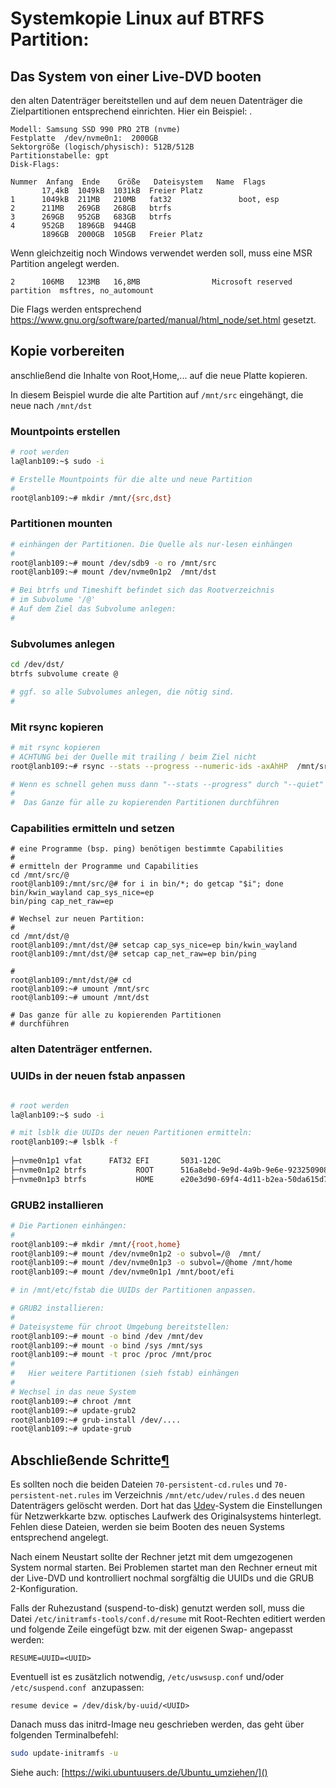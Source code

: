 # Systemkopie Linux auf BTRFS Partition:

## Das System von einer Live-DVD booten

den alten Datenträger bereitstellen und auf dem neuen Datenträger die Zielpartitionen entsprechend einrichten. Hier ein Beispiel:
. 
```
Modell: Samsung SSD 990 PRO 2TB (nvme)  
Festplatte  /dev/nvme0n1:  2000GB  
Sektorgröße (logisch/physisch): 512B/512B  
Partitionstabelle: gpt  
Disk-Flags:    
  
Nummer  Anfang  Ende    Größe   Dateisystem   Name  Flags  
       17,4kB  1049kB  1031kB  Freier Platz  
1      1049kB  211MB   210MB   fat32               boot, esp  
2      211MB   269GB   268GB   btrfs  
3      269GB   952GB   683GB   btrfs  
4      952GB   1896GB  944GB  
       1896GB  2000GB  105GB   Freier Platz
```

Wenn gleichzeitig noch Windows verwendet werden soll, muss eine MSR Partition angelegt werden. 
```
2      106MB   123MB   16,8MB                Microsoft reserved partition  msftres, no_automount
```

Die Flags werden entsprechend https://www.gnu.org/software/parted/manual/html_node/set.html gesetzt.

## Kopie vorbereiten
anschließend die Inhalte von Root,Home,... auf die neue Platte kopieren.

In diesem Beispiel wurde die alte Partition auf `/mnt/src` eingehängt, die neue nach `/mnt/dst`
### Mountpoints erstellen
```sh
# root werden
la@lanb109:~$ sudo -i

# Erstelle Mountpoints für die alte und neue Partition
#
root@lanb109:~# mkdir /mnt/{src,dst}
```

### Partitionen mounten

```sh
# einhängen der Partitionen. Die Quelle als nur-lesen einhängen
#
root@lanb109:~# mount /dev/sdb9 -o ro /mnt/src
root@lanb109:~# mount /dev/nvme0n1p2  /mnt/dst

# Bei btrfs und Timeshift befindet sich das Rootverzeichnis 
# im Subvolume '/@'
# Auf dem Ziel das Subvolume anlegen:
#
```
### Subvolumes anlegen
```sh
cd /dev/dst/
btrfs subvolume create @

# ggf. so alle Subvolumes anlegen, die nötig sind. 
# 
```
### Mit rsync kopieren
```sh
# mit rsync kopieren
# ACHTUNG bei der Quelle mit trailing / beim Ziel nicht
root@lanb109:~# rsync --stats --progress --numeric-ids -axAhHP  /mnt/src/@/ /mnt/dst/@

# Wenn es schnell gehen muss dann "--stats --progress" durch "--quiet" ersetzen.
#
#  Das Ganze für alle zu kopierenden Partitionen durchführen
```
### Capabilities ermitteln und setzen
```
# eine Programme (bsp. ping) benötigen bestimmte Capabilities
#
# ermitteln der Programme und Capabilities
cd /mnt/src/@
root@lanb109:/mnt/src/@# for i in bin/*; do getcap "$i"; done  
bin/kwin_wayland cap_sys_nice=ep  
bin/ping cap_net_raw=ep

# Wechsel zur neuen Partition:
# 
cd /mnt/dst/@
root@lanb109:/mnt/dst/@# setcap cap_sys_nice=ep bin/kwin_wayland
root@lanb109:/mnt/dst/@# setcap cap_net_raw=ep bin/ping

# 
root@lanb109:/mnt/dst/@# cd
root@lanb109:~# umount /mnt/src
root@lanb109:~# umount /mnt/dst

# Das ganze für alle zu kopierenden Partitionen
# durchführen
```

### alten Datenträger entfernen.
### UUIDs in der neuen fstab anpassen

```sh

# root werden
la@lanb109:~$ sudo -i

# mit lsblk die UUIDs der neuen Partitionen ermitteln:
root@lanb109:~# lsblk -f
                                                                                    
├─nvme0n1p1 vfat      FAT32 EFI       5031-120C                             190,8M     3% /boot/efi  
├─nvme0n1p2 btrfs           ROOT      516a8ebd-9e9d-4a9b-9e6e-9232509084ec  144,5G    41%  /  
├─nvme0n1p3 btrfs           HOME      e20e3d90-69f4-4d11-b2ea-50da615d7a84  346,3G    46% /home  

```

### GRUB2 installieren
```sh
# Die Partionen einhängen:
#
root@lanb109:~# mkdir /mnt/{root,home}
root@lanb109:~# mount /dev/nvme0n1p2 -o subvol=/@  /mnt/
root@lanb109:~# mount /dev/nvme0n1p3 -o subvol=/@home /mnt/home
root@lanb109:~# mount /dev/nvme0n1p1 /mnt/boot/efi

# in /mnt/etc/fstab die UUIDs der Partitionen anpassen.

# GRUB2 installieren:
# 
# Dateisysteme für chroot Umgebung bereitstellen:
root@lanb109:~# mount -o bind /dev /mnt/dev
root@lanb109:~# mount -o bind /sys /mnt/sys
root@lanb109:~# mount -t proc /proc /mnt/proc
# 
#   Hier weitere Partitionen (sieh fstab) einhängen
# 
# Wechsel in das neue System
root@lanb109:~# chroot /mnt
root@lanb109:~# update-grub2
root@lanb109:~# grub-install /dev/....
root@lanb109:~# update-grub

```


## Abschließende Schritte[¶](https://wiki.ubuntuusers.de/Ubuntu_umziehen/#Abschliessende-Schritte)

Es sollten noch die beiden Dateien `70-persistent-cd.rules` und `70-persistent-net.rules` im Verzeichnis `/mnt/etc/udev/rules.d` des neuen Datenträgers gelöscht werden. Dort hat das [Udev](https://wiki.ubuntuusers.de/udev/)-System die Einstellungen für Netzwerkkarte bzw. optisches Laufwerk des Originalsystems hinterlegt. Fehlen diese Dateien, werden sie beim Booten des neuen Systems entsprechend angelegt.

Nach einem Neustart sollte der Rechner jetzt mit dem umgezogenen System normal starten. Bei Problemen startet man den Rechner erneut mit der Live-DVD und kontrolliert nochmal sorgfältig die UUIDs und die GRUB 2-Konfiguration.

Falls der Ruhezustand (suspend-to-disk) genutzt werden soll, muss die Datei `/etc/initramfs-tools/conf.d/resume` mit Root-Rechten editiert werden und folgende Zeile eingefügt bzw. mit der eigenen Swap- <UUID> angepasst werden:

`RESUME=UUID=<UUID>`

Eventuell ist es zusätzlich notwendig, `/etc/uswsusp.conf` und/oder `/etc/suspend.conf`  anzupassen:

`resume device = /dev/disk/by-uuid/<UUID>`


Danach muss das initrd-Image neu geschrieben werden, das geht über folgenden Terminalbefehl:

```sh
sudo update-initramfs -u
```

Siehe auch: [https://wiki.ubuntuusers.de/Ubuntu_umziehen/]()
